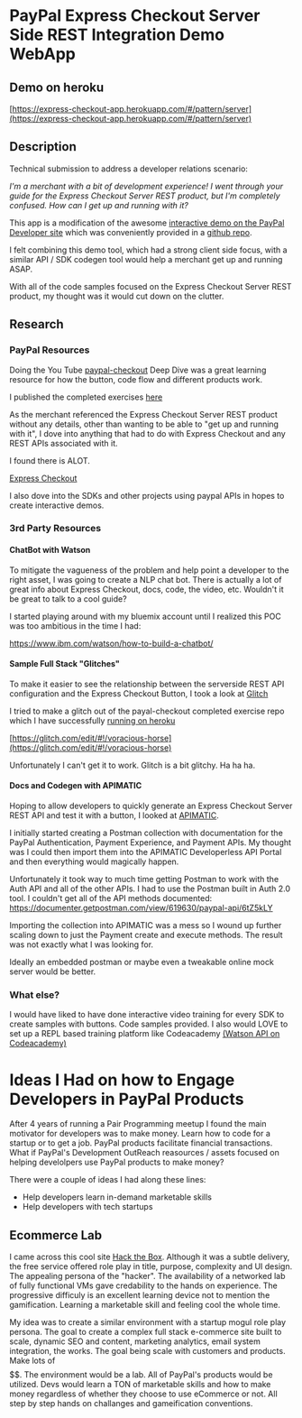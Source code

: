 # PayPal Express Checkout Server Side REST Integration Demo WebApp

## Demo on heroku
[https://express-checkout-app.herokuapp.com/#/pattern/server](https://express-checkout-app.herokuapp.com/#/pattern/server)

## Description

Technical submission to address a developer relations scenario: 

*I'm a merchant with a bit of development experience! I went through your guide for the Express Checkout Server REST product, but I'm completely confused. How can I get up and running with it?*

This app is a modification of the awesome [interactive demo on the PayPal Developer site](https://developer.paypal.com/demo/checkout/#/pattern/client) which was conveniently provided in a [github repo](https://github.com/paypal/paypal-checkout-demo).

I felt combining this demo tool, which had a strong client side focus, with a similar API / SDK codegen tool would help a merchant get up and running ASAP.

With all of the code samples focused on the Express Checkout Server REST product, my thought was it would cut down on the clutter.

## Research

### PayPal Resources

Doing the You Tube [paypal-checkout](https://github.com/paypal/paypal-checkout) Deep Dive
was a great learning resource for how the button, code flow and different products work.

I published the completed exercises [here](https://github.com/jewelsjacobs/paypal-samples)

As the merchant referenced the Express Checkout Server REST product without any details, other than wanting to be able to "get up and running with it", I dove into anything that had to do with Express Checkout and any REST APIs associated with it.

I found there is ALOT.

[Express Checkout](https://developer.paypal.com/docs/integration/direct/express-checkout/integration-jsv4/)

I also dove into the SDKs and other projects using paypal APIs in hopes to create interactive demos.

### 3rd Party Resources

#### ChatBot with Watson
To mitigate the vagueness of the problem and help point a developer to the right asset, I was going to create a NLP chat bot. There is actually a lot of great info about Express Checkout, docs, code, the video, etc. Wouldn't it be great to talk to a cool guide?

I started playing around with my bluemix account until I realized this POC was too ambitious in the time I had:

https://www.ibm.com/watson/how-to-build-a-chatbot/

#### Sample Full Stack "Glitches"
To make it easier to see the relationship between the serverside REST API configuration and the Express Checkout Button, I took a look at [Glitch](https://glitch.com)

I tried to make a glitch out of the payal-checkout completed exercise repo which I have successfully [running on heroku](https://paypal-samples.herokuapp.com/)

[https://glitch.com/edit/#!/voracious-horse](https://glitch.com/edit/#!/voracious-horse)

Unfortunately I can't get it to work.  Glitch is a bit glitchy. Ha ha ha.

#### Docs and Codegen with APIMATIC
Hoping to allow developers to quickly generate an Express Checkout Server REST API and test it with a button, I looked at [APIMATIC](https://apimatic.io/).

I initially started creating a Postman collection with documentation for the PayPal Authentication, Payment Experience, and Payment APIs.  My thought was I could then import them into the APIMATIC Developerless API Portal and then everything would magically happen.

Unfortunately it took way to much time getting Postman to work with the Auth API and all of the other APIs. I had to use the Postman built in Auth 2.0 tool. I couldn't get all of the API methods documented: https://documenter.getpostman.com/view/619630/paypal-api/6tZ5kLY

Importing the collection into APIMATIC was a mess so I wound up further scaling down to just the Payment create and execute methods. The result was not exactly what I was looking for.

Ideally an embedded postman or maybe even a tweakable online mock server would be better.

### What else?
I would have liked to have done interactive video training for every SDK to create samples with buttons. Code samples provided. I also would LOVE to set up a REPL based training platform like Codeacademy [(Watson API on Codeacademy)](https://www.codecademy.com/learn/ibm-watson)

# Ideas I Had on how to Engage Developers in PayPal Products
After 4 years of running a Pair Programming meetup I found the main motivator for developers was to make money. Learn how to code for a startup or to get a job. PayPal products facilitate financial transactions. What if PayPal's Development OutReach reasources / assets focused on helping develolpers use PayPal products to make money?

There were a couple of ideas I had along these lines:
* Help developers learn in-demand marketable skills
* Help developers with tech startups

## Ecommerce Lab
I came across this cool site [Hack the Box](https://www.hackthebox.eu/). Although it was a subtle delivery, the free service offered role play in title, purpose, complexity and UI design. The appealing persona of the "hacker". The availability of a networked lab of fully functional VMs gave credability to the hands on experience. The progressive difficuly is an excellent learning device not to mention the gamification.  Learning a marketable skill and feeling cool the whole time.

My idea was to create a similar environment with a startup mogul role play persona. The goal to create a complex full stack e-commerce site built to scale, dynamic SEO and content, marketing analytics, email system integration, the works. The goal being scale with customers and products. Make lots of $$$$$$. The environment would be a lab. All of PayPal's products would be utilized.  Devs would learn a TON of marketable skills and how to make money regardless of whether they choose to use eCommerce or not. All step by step hands on challanges and gameification conventions.

